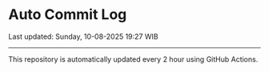 # Auto Commit Log

Last updated: Sunday, 10-08-2025 19:27 WIB

---

This repository is automatically updated every 2 hour using GitHub Actions.
